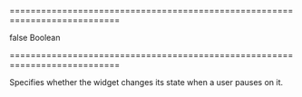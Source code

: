 ===========================================================================
<!--default-->false<!--/default-->
<!--type-->Boolean<!--/type-->
===========================================================================

<!--shortDescription-->
Specifies whether the widget changes its state when a user pauses on it.
<!--/shortDescription-->

<!--fullDescription-->

<!--/fullDescription-->